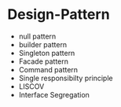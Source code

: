 # Design-Pattern

* null pattern
* builder pattern
* Singleton pattern
* Facade pattern
* Command pattern
* Single responsibilty principle
* LISCOV
* Interface Segregation
